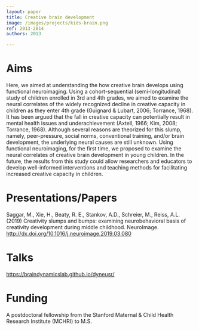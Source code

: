 ```yaml
---
layout: paper
title: Creative brain development
image: /images/projects/kids-brain.png
ref: 2013-2014
authors: 2013

---
```


# Aims

Here, we aimed at understanding the how creative brain develops using functional neuroimaging. Using a cohort-sequential (semi-longitudinal) study of children enrolled in 3rd and 4th grades, we aimed to examine the neural correlates of the widely recognized decline in creative capacity in children as they enter 4th grade (Guignard & Lubart, 2006; Torrance, 1968). It has been argued that the fall in creative capacity can potentially result in mental health issues and underachievement (Axtell, 1966; Kim, 2008; Torrance, 1968). Although several reasons are theorized for this slump, namely, peer-pressure, social norms, conventional training, and/or brain development, the underlying neural causes are still unknown. Using functional neuroimaging, for the first time, we proposed to examine the neural correlates of creative brain development in young children. In the future, the results from this study could allow researchers and educators to develop well-informed interventions and teaching methods for facilitating increased creative capacity in children.

# Presentations/Papers
Saggar, M., Xie, H., Beaty, R. E., Stankov, A.D., Schreier, M., Reiss, A.L. (2019) Creativity slumps and bumps: examining neurobehavioral basis of creativity development during middle childhood. NeuroImage. http://dx.doi.org/10.1016/j.neuroimage.2019.03.080 

# Talks
https://braindynamicslab.github.io/dyneusr/

# Funding
A postdoctoral fellowship from the Stanford Maternal & Child Health Research Institute (MCHRI) to M.S.
